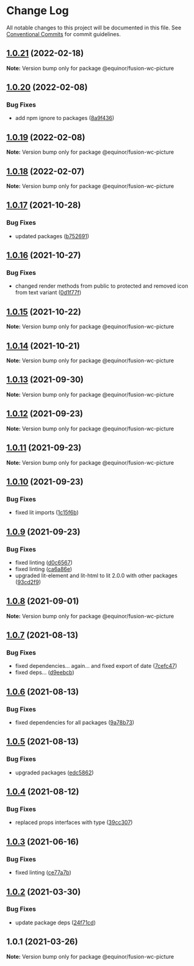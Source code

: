 # Change Log

All notable changes to this project will be documented in this file.
See [Conventional Commits](https://conventionalcommits.org) for commit guidelines.

## [1.0.21](https://github.com/equinor/fusion-web-components/compare/@equinor/fusion-wc-picture@1.0.20...@equinor/fusion-wc-picture@1.0.21) (2022-02-18)

**Note:** Version bump only for package @equinor/fusion-wc-picture





## [1.0.20](https://github.com/equinor/fusion-web-components/compare/@equinor/fusion-wc-picture@1.0.19...@equinor/fusion-wc-picture@1.0.20) (2022-02-08)


### Bug Fixes

* add npm ignore to packages ([8a9f436](https://github.com/equinor/fusion-web-components/commit/8a9f436f4d38c0fec431d9388ce3098853f8babc))





## [1.0.19](https://github.com/equinor/fusion-web-components/compare/@equinor/fusion-wc-picture@1.0.18...@equinor/fusion-wc-picture@1.0.19) (2022-02-08)

**Note:** Version bump only for package @equinor/fusion-wc-picture





## [1.0.18](https://github.com/equinor/fusion-web-components/compare/@equinor/fusion-wc-picture@1.0.17...@equinor/fusion-wc-picture@1.0.18) (2022-02-07)

**Note:** Version bump only for package @equinor/fusion-wc-picture





## [1.0.17](https://github.com/equinor/fusion-web-components/compare/@equinor/fusion-wc-picture@1.0.16...@equinor/fusion-wc-picture@1.0.17) (2021-10-28)


### Bug Fixes

* updated packages ([b752691](https://github.com/equinor/fusion-web-components/commit/b75269105063dfbb150432bd86426e33d67ba869))





## [1.0.16](https://github.com/equinor/fusion-web-components/compare/@equinor/fusion-wc-picture@1.0.15...@equinor/fusion-wc-picture@1.0.16) (2021-10-27)


### Bug Fixes

* changed render methods from public to protected and removed icon from text variant ([0d1f77f](https://github.com/equinor/fusion-web-components/commit/0d1f77fa509c8db3f79c5a4360425a19c949297e))





## [1.0.15](https://github.com/equinor/fusion-web-components/compare/@equinor/fusion-wc-picture@1.0.14...@equinor/fusion-wc-picture@1.0.15) (2021-10-22)

**Note:** Version bump only for package @equinor/fusion-wc-picture





## [1.0.14](https://github.com/equinor/fusion-web-components/compare/@equinor/fusion-wc-picture@1.0.13...@equinor/fusion-wc-picture@1.0.14) (2021-10-21)

**Note:** Version bump only for package @equinor/fusion-wc-picture





## [1.0.13](https://github.com/equinor/fusion-web-components/compare/@equinor/fusion-wc-picture@1.0.12...@equinor/fusion-wc-picture@1.0.13) (2021-09-30)

**Note:** Version bump only for package @equinor/fusion-wc-picture





## [1.0.12](https://github.com/equinor/fusion-web-components/compare/@equinor/fusion-wc-picture@1.0.11...@equinor/fusion-wc-picture@1.0.12) (2021-09-23)

**Note:** Version bump only for package @equinor/fusion-wc-picture





## [1.0.11](https://github.com/equinor/fusion-web-components/compare/@equinor/fusion-wc-picture@1.0.10...@equinor/fusion-wc-picture@1.0.11) (2021-09-23)

**Note:** Version bump only for package @equinor/fusion-wc-picture





## [1.0.10](https://github.com/equinor/fusion-web-components/compare/@equinor/fusion-wc-picture@1.0.9...@equinor/fusion-wc-picture@1.0.10) (2021-09-23)


### Bug Fixes

* fixed lit imports ([1c15f6b](https://github.com/equinor/fusion-web-components/commit/1c15f6b865b9e43193942610f881ed1bc74a623c))





## [1.0.9](https://github.com/equinor/fusion-web-components/compare/@equinor/fusion-wc-picture@1.0.8...@equinor/fusion-wc-picture@1.0.9) (2021-09-23)


### Bug Fixes

* fixed linting ([d0c6567](https://github.com/equinor/fusion-web-components/commit/d0c656728b87438ec0279512547986b5d05be03d))
* fixed linting ([ca6a86e](https://github.com/equinor/fusion-web-components/commit/ca6a86ebda14f6c85cb58f125778e94847b70b1d))
* upgraded lit-element and lit-html to lit 2.0.0 with other packages ([93cd2f9](https://github.com/equinor/fusion-web-components/commit/93cd2f997d6045fd5ab69fe05ccee5acfa861ad7))





## [1.0.8](https://github.com/equinor/fusion-web-components/compare/@equinor/fusion-wc-picture@1.0.7...@equinor/fusion-wc-picture@1.0.8) (2021-09-01)

**Note:** Version bump only for package @equinor/fusion-wc-picture





## [1.0.7](https://github.com/equinor/fusion-web-components/compare/@equinor/fusion-wc-picture@1.0.6...@equinor/fusion-wc-picture@1.0.7) (2021-08-13)


### Bug Fixes

* fixed dependencies... again... and fixed export of date ([7cefc47](https://github.com/equinor/fusion-web-components/commit/7cefc47b307e67c3a79c41579e07ece70c2e0728))
* fixed deps... ([d9eebcb](https://github.com/equinor/fusion-web-components/commit/d9eebcb1d637e9c2bb64f465c9378f1fea17c973))





## [1.0.6](https://github.com/equinor/fusion-web-components/compare/@equinor/fusion-wc-picture@1.0.5...@equinor/fusion-wc-picture@1.0.6) (2021-08-13)


### Bug Fixes

* fixed dependencies for all packages ([9a78b73](https://github.com/equinor/fusion-web-components/commit/9a78b73068685cd4d096fdea1e8501464c18a51c))





## [1.0.5](https://github.com/equinor/fusion-web-components/compare/@equinor/fusion-wc-picture@1.0.4...@equinor/fusion-wc-picture@1.0.5) (2021-08-13)


### Bug Fixes

* upgraded packages ([edc5862](https://github.com/equinor/fusion-web-components/commit/edc58624c3921ef6c77020dd3a026f40ed1dd5f2))





## [1.0.4](https://github.com/equinor/fusion-web-components/compare/@equinor/fusion-wc-picture@1.0.3...@equinor/fusion-wc-picture@1.0.4) (2021-08-12)


### Bug Fixes

* replaced props interfaces with type ([39cc307](https://github.com/equinor/fusion-web-components/commit/39cc3078b3bb217587f5eb39020a312cb859bb96))





## [1.0.3](https://github.com/equinor/fusion-web-components/compare/@equinor/fusion-wc-picture@1.0.2...@equinor/fusion-wc-picture@1.0.3) (2021-06-16)


### Bug Fixes

* fixed linting ([ce77a7b](https://github.com/equinor/fusion-web-components/commit/ce77a7bcf493e6d05b4201513b8676906130d235))





## [1.0.2](https://github.com/equinor/fusion-web-components/compare/@equinor/fusion-wc-picture@1.0.1...@equinor/fusion-wc-picture@1.0.2) (2021-03-30)


### Bug Fixes

* update package deps ([24f71cd](https://github.com/equinor/fusion-web-components/commit/24f71cdb8f2ce709dcd7be534e3ddaea6496311f))





## 1.0.1 (2021-03-26)

**Note:** Version bump only for package @equinor/fusion-wc-picture
